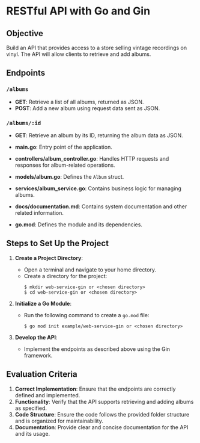# RESTful API with Go and Gin

## Objective

Build an API that provides access to a store selling vintage recordings on vinyl. The API will allow clients to retrieve and add albums.

## Endpoints

### `/albums`

- **GET**: Retrieve a list of all albums, returned as JSON.
- **POST**: Add a new album using request data sent as JSON.

### `/albums/:id`

- **GET**: Retrieve an album by its ID, returning the album data as JSON.

- **main.go**: Entry point of the application.
- **controllers/album_controller.go**: Handles HTTP requests and responses for album-related operations.
- **models/album.go**: Defines the `Album` struct.
- **services/album_service.go**: Contains business logic for managing albums.
- **docs/documentation.md**: Contains system documentation and other related information.
- **go.mod**: Defines the module and its dependencies.

## Steps to Set Up the Project

1. **Create a Project Directory**:

   - Open a terminal and navigate to your home directory.
   - Create a directory for the project:
     ```
     $ mkdir web-service-gin or <chosen directory>
     $ cd web-service-gin or <chosen directory>
     ```

2. **Initialize a Go Module**:

   - Run the following command to create a `go.mod` file:
     ```
     $ go mod init example/web-service-gin or <chosen directory>
     ```

3. **Develop the API**:
   - Implement the endpoints as described above using the Gin framework.

## Evaluation Criteria

1. **Correct Implementation**: Ensure that the endpoints are correctly defined and implemented.
2. **Functionality**: Verify that the API supports retrieving and adding albums as specified.
3. **Code Structure**: Ensure the code follows the provided folder structure and is organized for maintainability.
4. **Documentation**: Provide clear and concise documentation for the API and its usage.

